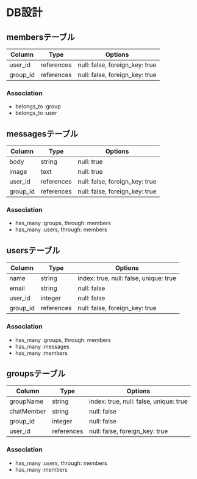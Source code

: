 # DB設計

## membersテーブル

|Column|Type|Options|
|------|----|-------|
|user_id|references|null: false, foreign_key: true|
|group_id|references|null: false, foreign_key: true|

### Association
- belongs_to :group
- belongs_to :user

## messagesテーブル

|Column|Type|Options|
|------|----|-------|
|body|string|null: true|
|image|text|null: true|
|user_id|references|null: false, foreign_key: true|
|group_id|references|null: false, foreign_key: true|

### Association
- has_many :groups, through: members
- has_many :users, through: members

## usersテーブル

|Column|Type|Options|
|------|----|-------|
|name|string|index: true, null: false, unique: true|
|email|string|null: false|
|user_id|integer|null: false|
|group_id|references|null: false, foreign_key: true|

### Association
- has_many :groups, through: members
- has_many :messages
- has_many :members

## groupsテーブル

|Column|Type|Options|
|------|----|-------|
|groupName|string|index: true, null: false, unique: true|
|chatMember|string|null: false|
|group_id|integer|null: false|
|user_id|references|null: false, foreign_key: true|

### Association
- has_many :users, through: members
- has_many :members